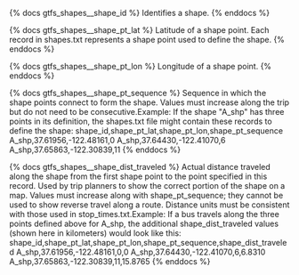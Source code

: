 
{% docs gtfs_shapes__shape_id %}
Identifies a shape.
{% enddocs %}

{% docs gtfs_shapes__shape_pt_lat %}
Latitude of a shape point. Each record in shapes.txt represents a shape point used to define the shape.
{% enddocs %}

{% docs gtfs_shapes__shape_pt_lon %}
Longitude of a shape point.
{% enddocs %}

{% docs gtfs_shapes__shape_pt_sequence %}
Sequence in which the shape points connect to form the shape. Values must increase along the trip but do not need to be consecutive.Example: If the shape "A_shp" has three points in its definition, the shapes.txt file might contain these records to define the shape:
 shape_id,shape_pt_lat,shape_pt_lon,shape_pt_sequence
 A_shp,37.61956,-122.48161,0
 A_shp,37.64430,-122.41070,6
 A_shp,37.65863,-122.30839,11
{% enddocs %}

{% docs gtfs_shapes__shape_dist_traveled %}
Actual distance traveled along the shape from the first shape point to the point specified in this record. Used by trip planners to show the correct portion of the shape on a map. Values must increase along with shape_pt_sequence; they cannot be used to show reverse travel along a route. Distance units must be consistent with those used in stop_times.txt.Example: If a bus travels along the three points defined above for A_shp, the additional shape_dist_traveled values (shown here in kilometers) would look like this:
 shape_id,shape_pt_lat,shape_pt_lon,shape_pt_sequence,shape_dist_traveled
 A_shp,37.61956,-122.48161,0,0
A_shp,37.64430,-122.41070,6,6.8310
 A_shp,37.65863,-122.30839,11,15.8765
{% enddocs %}
